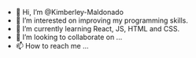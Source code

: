 - 👋 Hi, I’m @Kimberley-Maldonado
- 👀 I’m interested on improving my programming skills.
- 🌱 I’m currently learning React, JS, HTML and CSS.
- 💞️ I’m looking to collaborate on ...
- 📫 How to reach me ...

<!---
Kimberley-Maldonado/Kimberley-Maldonado is a ✨ special ✨ repository because its `README.md` (this file) appears on your GitHub profile.
You can click the Preview link to take a look at your changes.
--->
